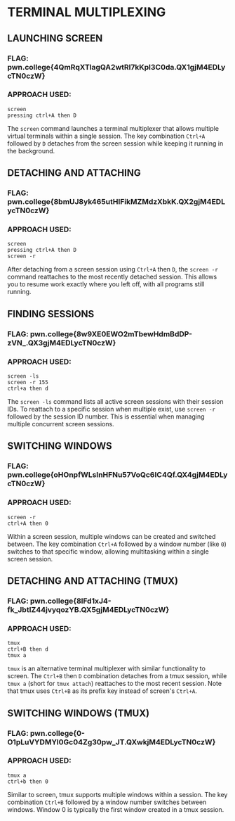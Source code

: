 # TERMINAL MULTIPLEXING

## LAUNCHING SCREEN
### FLAG: pwn.college{4QmRqXTlagQA2wtRl7kKpl3C0da.QX1gjM4EDLycTN0czW}
### APPROACH USED:
```
screen
pressing ctrl+A then D
```
The `screen` command launches a terminal multiplexer that allows multiple virtual terminals within a single session. The key combination `Ctrl+A` followed by `D` detaches from the screen session while keeping it running in the background.

## DETACHING AND ATTACHING
### FLAG: pwn.college{8bmUJ8yk465utHIFikMZMdzXbkK.QX2gjM4EDLycTN0czW}
### APPROACH USED:
```
screen
pressing ctrl+A then D
screen -r
```
After detaching from a screen session using `Ctrl+A` then `D`, the `screen -r` command reattaches to the most recently detached session. This allows you to resume work exactly where you left off, with all programs still running.

## FINDING SESSIONS
### FLAG: pwn.college{8w9XE0EWO2mTbewHdmBdDP-zVN_.QX3gjM4EDLycTN0czW}
### APPROACH USED:
```
screen -ls
screen -r 155
ctrl+a then d
```
The `screen -ls` command lists all active screen sessions with their session IDs. To reattach to a specific session when multiple exist, use `screen -r` followed by the session ID number. This is essential when managing multiple concurrent screen sessions.

## SWITCHING WINDOWS
### FLAG: pwn.college{oHOnpfWLsInHFNu57VoQc6IC4Qf.QX4gjM4EDLycTN0czW}
### APPROACH USED: 
```
screen -r
ctrl+A then 0
```
Within a screen session, multiple windows can be created and switched between. The key combination `Ctrl+A` followed by a window number (like `0`) switches to that specific window, allowing multitasking within a single screen session.

## DETACHING AND ATTACHING (TMUX)
### FLAG: pwn.college{8lFd1xJ4-fk_JbtIZ44jvyqozYB.QX5gjM4EDLycTN0czW}
### APPROACH USED:
```
tmux
ctrl+B then d
tmux a
```
`tmux` is an alternative terminal multiplexer with similar functionality to screen. The `Ctrl+B` then `D` combination detaches from a tmux session, while `tmux a` (short for `tmux attach`) reattaches to the most recent session. Note that tmux uses `Ctrl+B` as its prefix key instead of screen's `Ctrl+A`.

## SWITCHING WINDOWS (TMUX)
### FLAG: pwn.college{0-O1pLuVYDMYl0Gc04Zg30pw_JT.QXwkjM4EDLycTN0czW}
### APPROACH USED:
```
tmux a
ctrl+b then 0
```
Similar to screen, tmux supports multiple windows within a session. The key combination `Ctrl+B` followed by a window number switches between windows. Window 0 is typically the first window created in a tmux session.
